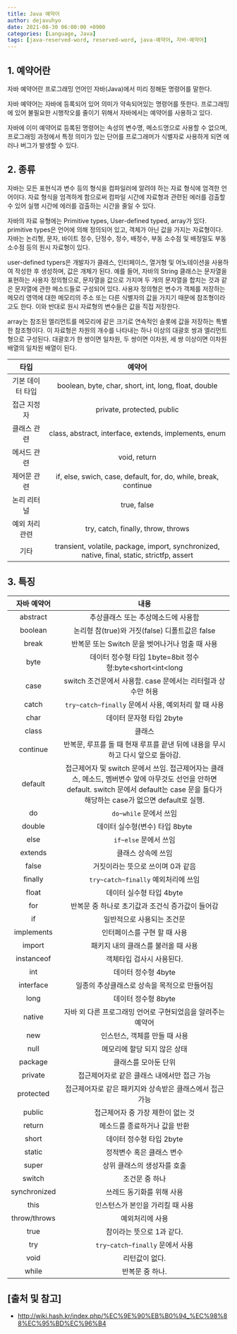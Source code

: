```yaml
---
title: Java 예약어
author: dejavuhyo
date: 2021-08-30 06:00:00 +0900
categories: [Language, Java]
tags: [java-reserved-word, reserved-word, java-예약어, 자바-예약어]
---
```


## 1. 예약어란
자바 예약어란 프로그래밍 언어인 자바(Java)에서 미리 정해둔 명령어를 말한다.

자바 예약어는 자바에 등록되어 있어 의미가 약속되어있는 명령어를 뜻한다. 프로그래밍에 있어 불필요한 시행착오를 줄이기 위해서 자바에서는 예약어를 사용하고 있다.

자바에 이미 예약어로 등록된 명령어는 속성의 변수명, 메소드명으로 사용할 수 없으며, 프로그래밍 과정에서 특정 의미가 있는 단어를 프로그래머가 식별자로 사용하게 되면 에러나 버그가 발생할 수 있다.

## 2. 종류
자바는 모든 표현식과 변수 등의 형식을 컴파일러에 알려야 하는 자료 형식에 엄격한 언어이다. 자료 형식을 엄격하게 함으로써 컴파일 시간에 자료형과 관련된 에러를 검출할 수 있어 실행 시간에 에러를 검출하는 시간을 줄일 수 있다.

자바의 자료 유형에는 Primitive types, User-defined typed, array가 있다. primitive types은 언어에 의해 정의되어 있고, 객체가 아닌 값을 가지는 자료형이다. 자바는 논리형, 문자, 바이트 정수, 단정수, 정수, 배정수, 부동 소수점 및 배정밀도 부동 소수점 등의 원시 자료형이 있다.

user-defined typers은 개발자가 클래스, 인터페이스, 열거형 및 어노테이션을 사용하여 작성한 후 생성하며, 값은 개체가 된다. 예를 들어, 자바의 String 클래스는 문자열을 표현하는 사용자 정의형으로, 문자열을 값으로 가지며 두 개의 문자열을 합치는 것과 같은 문자열에 관한 메소드들로 구성되어 있다. 사용자 정의형은 변수가 객체를 저장하는 메모리 영역에 대한 메모리의 주소 또는 다른 식별자의 값을 가지기 때문에 참조형이라고도 한다. 이와 반대로 원시 자료형의 변수들은 값을 직접 저장한다.

array는 참조된 엘리먼트를 메모리에 같은 크기로 연속적인 슬롯에 값을 저장하는 특별한 참조형이다. 이 자료형은 차원의 개수를 나타내는 하나 이상의 대괄호 쌍과 엘리먼트형으로 구성된다. 대괄호가 한 쌍이면 일차원, 두 쌍이면 이차원, 세 쌍 이상이면 이차원 배열의 일차원 배열이 된다.

| 타입 | 예약어 |
|:---:|:---:|
| 기본 데이터 타입 | boolean, byte, char, short, int, long, float, double |
| 접근 지정자 | private, protected, public |
| 클래스 관련 | class, abstract, interface, extends, implements, enum |
| 메서드 관련 | void, return |
| 제어문 관련 | if, else, swich, case, default, for, do, while, break, continue |
| 논리 리터널 | true, false |
| 예외 처리 관련 | try, catch, finally, throw, throws |
| 기타 | transient, volatile, package, import, synchronized, native, final, static, strictfp, assert |

## 3. 특징

| 자바 예약어 | 내용 |
|:---:|:---:|
| abstract | 추상클래스 또는 추상메소드에 사용함 |
| boolean | 논리형 참(true)와 거짓(false) 디폴트값은 false |
| break | 반복문 또는 Switch 문을 벗어나거나 멈출 때 사용 |
| byte | 데이터 정수형 타입 1byte=8bit 정수형:byte<short<int<long |
| case | switch 조건문에서 사용함. case 문에서는 리터럴과 상수만 허용 |
| catch | ```try~catch~finally``` 문에서 사용, 예외처리 할 때 사용 |
| char | 데이터 문자형 타입 2byte |
| class | 클래스 |
| continue | 반복문, 루프를 돌 때 현재 루프를 끝낸 뒤에 내용을 무시하고 다시 앞으로 돌아감. |
| default | 접근제어자 및 switch 문에서 쓰임. 접근제어자는 클래스, 메소드, 멤버변수 앞에 아무것도 선언을 안하면 default. switch 문에서 default는 case 문을 돌다가 해당하는 case가 없으면 default로 실행. |
| do | ```do~while``` 문에서 쓰임 |
| double | 데이터 실수형(변수) 타입 8byte |
| else | ```if~else``` 문에서 쓰임 |
| extends | 클래스 상속에 쓰임 |
| false | 거짓이라는 뜻으로 쓰이며 0과 같음 |
| finally | ```try~catch~finally``` 예외처리에 쓰임 |
| float | 데이터 실수형 타입 4byte |
| for | 반복문 중 하나로 초기값과 조건식 증가값이 들어감 |
| if | 일반적으로 사용되는 조건문 |
| implements | 인터페이스를 구현 할 때 사용 |
| import | 패키지 내의 클래스를 불러올 때 사용 |
| instanceof | 객체타입 검사시 사용된다. |
| int | 데이터 정수형 4byte |
| interface | 일종의 추상클래스로 상속을 목적으로 만들어짐 |
| long | 데이터 정수형 8byte |
| native | 자바 외 다른 프로그래밍 언어로 구현되었음을 알려주는 예약어 |
| new | 인스턴스, 객체를 만들 때 사용 |
| null | 메모리에 할당 되지 않은 상태 |
| package | 클래스를 모아둔 단위 |
| private | 접근제어자로 같은 클래스 내에서만 접근 가능 |
| protected | 접근제어자로 같은 패키지와 상속받은 클래스에서 접근 가능 |
| public | 접근제어자 중 가장 제한이 없는 것 |
| return | 메소드를 종료하거나 값을 반환 |
| short | 데이터 정수형 타입 2byte |
| static | 정적변수 혹은 클래스 변수 |
| super | 상위 클래스의 생성자를 호출 |
| switch | 조건문 중 하나 |
| synchronized | 쓰레드 동기화를 위해 사용 |
| this | 인스턴스가 본인을 가리킬 때 사용 |
| throw/throws | 예외처리에 사용 |
| true | 참이라는 뜻으로 1과 같다. |
| try | ```try~catch~finally``` 문에서 사용 |
| void | 리턴값이 없다. |
| while | 반복문 중 하나. |

## [출처 및 참고]
* <http://wiki.hash.kr/index.php/%EC%9E%90%EB%B0%94_%EC%98%88%EC%95%BD%EC%96%B4>
